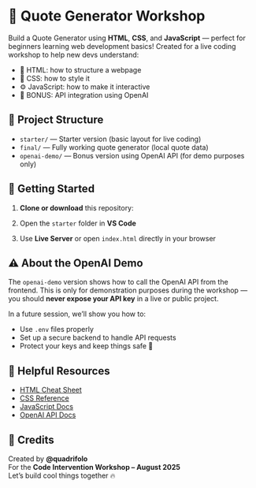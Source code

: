 # 🔮 Quote Generator Workshop

Build a Quote Generator using **HTML**, **CSS**, and **JavaScript** — perfect for beginners learning web development basics! Created for a live coding workshop to help new devs understand:

- 🧱 HTML: how to structure a webpage  
- 🎨 CSS: how to style it  
- ⚙️ JavaScript: how to make it interactive  
- 🔌 BONUS: API integration using OpenAI 

## 📁 Project Structure

- `starter/` — Starter version (basic layout for live coding)
- `final/` — Fully working quote generator (local quote data)
- `openai-demo/` — Bonus version using OpenAI API (for demo purposes only)



## 🚀 Getting Started

1. **Clone or download** this repository:


2. Open the `starter` folder in **VS Code**  
3. Use **Live Server** or open `index.html` directly in your browser

## ⚠️ About the OpenAI Demo

The `openai-demo` version shows how to call the OpenAI API from the frontend. This is only for demonstration purposes during the workshop — you should **never expose your API key** in a live or public project.

In a future session, we’ll show you how to:
- Use `.env` files properly
- Set up a secure backend to handle API requests
- Protect your keys and keep things safe 🔐

## 🧠 Helpful Resources

- [HTML Cheat Sheet](https://developer.mozilla.org/en-US/docs/Web/HTML)
- [CSS Reference](https://developer.mozilla.org/en-US/docs/Web/CSS)
- [JavaScript Docs](https://developer.mozilla.org/en-US/docs/Web/JavaScript)
- [OpenAI API Docs](https://platform.openai.com/docs)

## 🙌 Credits

Created by **@quadrifolo**  
For the **Code Intervention Workshop – August 2025**  
Let’s build cool things together 🔥
